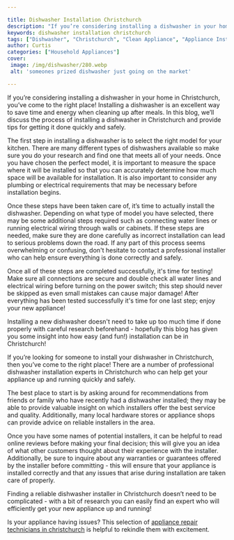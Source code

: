 ```yaml
---

title: Dishwasher Installation Christchurch
description: "If you’re considering installing a dishwasher in your home in Christchurch, you’ve come to the right place! Installing a dishwashe...keep going and find out"
keywords: dishwasher installation christchurch
tags: ["Dishwasher", "Christchurch", "Clean Appliance", "Appliance Installation"]
author: Curtis
categories: ["Household Appliances"]
cover: 
 image: /img/dishwasher/280.webp
 alt: 'someones prized dishwasher just going on the market'

---
```


If you’re considering installing a dishwasher in your home in Christchurch, you’ve come to the right place! Installing a dishwasher is an excellent way to save time and energy when cleaning up after meals. In this blog, we’ll discuss the process of installing a dishwasher in Christchurch and provide tips for getting it done quickly and safely.

The first step in installing a dishwasher is to select the right model for your kitchen. There are many different types of dishwashers available so make sure you do your research and find one that meets all of your needs. Once you have chosen the perfect model, it is important to measure the space where it will be installed so that you can accurately determine how much space will be available for installation. It is also important to consider any plumbing or electrical requirements that may be necessary before installation begins.

Once these steps have been taken care of, it’s time to actually install the dishwasher. Depending on what type of model you have selected, there may be some additional steps required such as connecting water lines or running electrical wiring through walls or cabinets. If these steps are needed, make sure they are done carefully as incorrect installation can lead to serious problems down the road. If any part of this process seems overwhelming or confusing, don't hesitate to contact a professional installer who can help ensure everything is done correctly and safely. 

Once all of these steps are completed successfully, it's time for testing! Make sure all connections are secure and double check all water lines and electrical wiring before turning on the power switch; this step should never be skipped as even small mistakes can cause major damage! After everything has been tested successfully it's time for one last step; enjoy your new appliance! 

Installing a new dishwasher doesn't need to take up too much time if done properly with careful research beforehand - hopefully this blog has given you some insight into how easy (and fun!) installation can be in Christchurch!

If you’re looking for someone to install your dishwasher in Christchurch, then you’ve come to the right place! There are a number of professional dishwasher installation experts in Christchurch who can help get your appliance up and running quickly and safely. 

The best place to start is by asking around for recommendations from friends or family who have recently had a dishwasher installed; they may be able to provide valuable insight on which installers offer the best service and quality. Additionally, many local hardware stores or appliance shops can provide advice on reliable installers in the area. 

Once you have some names of potential installers, it can be helpful to read online reviews before making your final decision; this will give you an idea of what other customers thought about their experience with the installer. Additionally, be sure to inquire about any warranties or guarantees offered by the installer before committing - this will ensure that your appliance is installed correctly and that any issues that arise during installation are taken care of properly. 

Finding a reliable dishwasher installer in Christchurch doesn’t need to be complicated - with a bit of research you can easily find an expert who will efficiently get your new appliance up and running!

Is your appliance having issues? This selection of <a href="/pages/appliance-repair-technicians/new-zealand/christchurch/">appliance repair technicians in christchurch</a> is helpful to rekindle them with excitement.